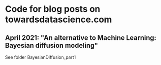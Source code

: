 # Code for blog posts on towardsdatascience.com

## April 2021: "An alternative to Machine Learning: Bayesian diffusion modeling"
See folder BayesianDiffusion_part1
